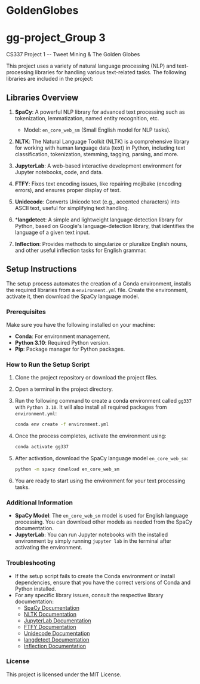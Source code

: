 # GoldenGlobes
# gg-project_Group 3
 
CS337 Project 1 -- Tweet Mining & The Golden Globes 

This project uses a variety of natural language processing (NLP) and text-processing libraries for handling various text-related tasks. The following libraries are included in the project:

## Libraries Overview

1. **SpaCy**: A powerful NLP library for advanced text processing such as tokenization, lemmatization, named entity recognition, etc.
    - Model: `en_core_web_sm` (Small English model for NLP tasks).
   
2. **NLTK**: The Natural Language Toolkit (NLTK) is a comprehensive library for working with human language data (text) in Python, including text classification, tokenization, stemming, tagging, parsing, and more.

3. **JupyterLab**: A web-based interactive development environment for Jupyter notebooks, code, and data.

4. **FTFY**: Fixes text encoding issues, like repairing mojibake (encoding errors), and ensures proper display of text.

5. **Unidecode**: Converts Unicode text (e.g., accented characters) into ASCII text, useful for simplifying text handling.

6. ***langdetect**: A simple and lightweight language detection library for Python, based on Google's language-detection library, that identifies the language of a given text input.

7. **Inflection**: Provides methods to singularize or pluralize English nouns, and other useful inflection tasks for English grammar.

## Setup Instructions

The setup process automates the creation of a Conda environment, installs the required libraries from a `environment.yml` file. Create the environment, activate it, then download the SpaCy language model.

### Prerequisites

Make sure you have the following installed on your machine:

- **Conda**: For environment management.
- **Python 3.10**: Required Python version.
- **Pip**: Package manager for Python packages.

### How to Run the Setup Script

1. Clone the project repository or download the project files.
2. Open a terminal in the project directory.
3. Run the following command to create a conda environment called `gg337` with `Python 3.10`. It will also install all required packages from `environment.yml`:

   ```bash
   conda env create -f environment.yml
   ```
4. Once the process completes, activate the environment using:

   ```bash
   conda activate gg337
   ```
5. After activation, download the SpaCy language model `en_core_web_sm`:

    ```bash
    python -m spacy download en_core_web_sm
    ```
6. You are ready to start using the environment for your text processing tasks.

### Additional Information

- **SpaCy Model**: The `en_core_web_sm` model is used for English language processing. You can download other models as needed from the SpaCy documentation.
- **JupyterLab**: You can run Jupyter notebooks with the installed environment by simply running `jupyter lab` in the terminal after activating the environment.

### Troubleshooting

- If the setup script fails to create the Conda environment or install dependencies, ensure that you have the correct versions of Conda and Python installed.
- For any specific library issues, consult the respective library documentation:
    - [SpaCy Documentation](https://spacy.io/usage)
    - [NLTK Documentation](https://www.nltk.org/)
    - [JupyterLab Documentation](https://jupyter.org/)
    - [FTFY Documentation](https://ftfy.readthedocs.io/en/latest/)
    - [Unidecode Documentation](https://pypi.org/project/Unidecode/)
    - [langdetect Documentation](https://pypi.org/project/langdetect/)
    - [Inflection Documentation](https://pypi.org/project/inflection/)

### License

This project is licensed under the MIT License.



